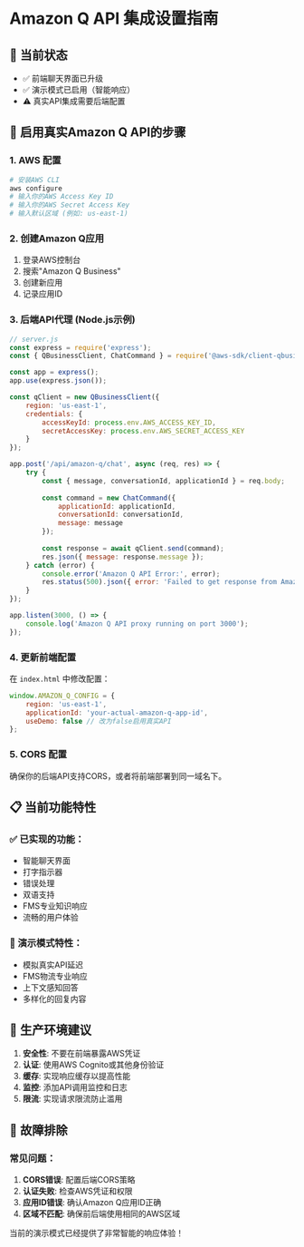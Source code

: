 # Amazon Q API 集成设置指南

## 🔧 当前状态
- ✅ 前端聊天界面已升级
- ✅ 演示模式已启用（智能响应）
- ⚠️ 真实API集成需要后端配置

## 🚀 启用真实Amazon Q API的步骤

### 1. AWS 配置
```bash
# 安装AWS CLI
aws configure
# 输入你的AWS Access Key ID
# 输入你的AWS Secret Access Key
# 输入默认区域 (例如: us-east-1)
```

### 2. 创建Amazon Q应用
1. 登录AWS控制台
2. 搜索"Amazon Q Business"
3. 创建新应用
4. 记录应用ID

### 3. 后端API代理 (Node.js示例)
```javascript
// server.js
const express = require('express');
const { QBusinessClient, ChatCommand } = require('@aws-sdk/client-qbusiness');

const app = express();
app.use(express.json());

const qClient = new QBusinessClient({
    region: 'us-east-1',
    credentials: {
        accessKeyId: process.env.AWS_ACCESS_KEY_ID,
        secretAccessKey: process.env.AWS_SECRET_ACCESS_KEY
    }
});

app.post('/api/amazon-q/chat', async (req, res) => {
    try {
        const { message, conversationId, applicationId } = req.body;
        
        const command = new ChatCommand({
            applicationId: applicationId,
            conversationId: conversationId,
            message: message
        });
        
        const response = await qClient.send(command);
        res.json({ message: response.message });
    } catch (error) {
        console.error('Amazon Q API Error:', error);
        res.status(500).json({ error: 'Failed to get response from Amazon Q' });
    }
});

app.listen(3000, () => {
    console.log('Amazon Q API proxy running on port 3000');
});
```

### 4. 更新前端配置
在 `index.html` 中修改配置：
```javascript
window.AMAZON_Q_CONFIG = {
    region: 'us-east-1',
    applicationId: 'your-actual-amazon-q-app-id',
    useDemo: false // 改为false启用真实API
};
```

### 5. CORS 配置
确保你的后端API支持CORS，或者将前端部署到同一域名下。

## 📋 当前功能特性

### ✅ 已实现的功能：
- 智能聊天界面
- 打字指示器
- 错误处理
- 双语支持
- FMS专业知识响应
- 流畅的用户体验

### 🔄 演示模式特性：
- 模拟真实API延迟
- FMS物流专业响应
- 上下文感知回答
- 多样化的回复内容

## 🎯 生产环境建议

1. **安全性**: 不要在前端暴露AWS凭证
2. **认证**: 使用AWS Cognito或其他身份验证
3. **缓存**: 实现响应缓存以提高性能
4. **监控**: 添加API调用监控和日志
5. **限流**: 实现请求限流防止滥用

## 🔧 故障排除

### 常见问题：
1. **CORS错误**: 配置后端CORS策略
2. **认证失败**: 检查AWS凭证和权限
3. **应用ID错误**: 确认Amazon Q应用ID正确
4. **区域不匹配**: 确保前后端使用相同的AWS区域

当前的演示模式已经提供了非常智能的响应体验！
